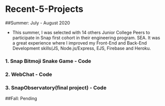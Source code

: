 # Recent-5-Projects

##Summer: July - August 2020
* This summer, I was selected with 14 others Junior College Peers to participate in Snap first cohort in their engineering program. SEA. It was a great experience where I improved my Front-End and Back-End Development skills(JS, Node.js/Express, EJS, Firebase and Heroku.

### 1. Snap Bitmoji Snake Game - Code
### 2. WebChat - Code
### 3. SnapObservatory(final project) - Code



##Fall: Pending
